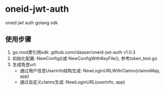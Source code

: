 # oneid-jwt-auth
oneid jwt auth golang sdk

## 使用步骤

1. go.mod里引用sdk: github.com/idaaser/oneid-jwt-auth v1.0.3
2. 初始化配置: NewConfig()或 NewConfigWithKeyFile(), 参考token_test.go
3. 生成免登url: 
    - 通过用户信息Userinfo结构生成: NewLoginURLWithClaims(claimsMap, app)
    - 通过自定义claims生成: NewLoginURL(userinfo, app)
